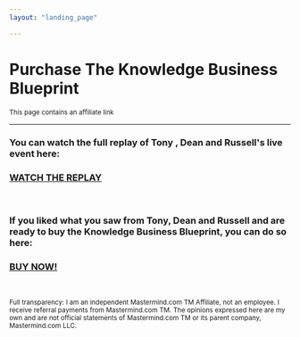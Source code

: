 ```yaml
---
layout: "landing_page"

---
```


  <script type="text/javascript">
      window.location='https://cl518.isrefer.com/go/kbbreplay/a1899';
    </script>

# Purchase The Knowledge Business Blueprint   
<sub>This page contains an affiliate link</sub>

***

### You can watch the full replay of Tony , Dean and Russell's live event here:
<a href="https://cl518.isrefer.com/go/kbbreplay/a1899"><h3>WATCH THE REPLAY</h3></a>
<br>

### If you liked what you saw from Tony, Dean and Russell and are ready to buy the Knowledge Business Blueprint, you can do so here:
<a href="https://cl518.isrefer.com/go/kbborder/a1899"><h3>BUY NOW!</h3></a>
<br>


<sub>Full transparency: I am an independent Mastermind.com TM Affiliate, not an employee. I receive referral payments from Mastermind.com TM. The opinions expressed here are my own and are not official statements of Mastermind.com TM or its parent company, Mastermind.com LLC.</sub>







